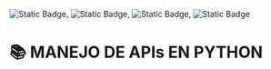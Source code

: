 ![Static Badge](https://img.shields.io/badge/Python-3.13.2-blue?logo=Python&logoColor=blue), ![Static Badge](https://img.shields.io/badge/Git--orange?logo=Git&logoColor=orange), ![Static Badge](https://img.shields.io/badge/Github--grey?logo=Github&logoColor=black), ![Static Badge](https://img.shields.io/badge/FAST-API-brightgreen?style=flat&logo=Python)



# 📚 MANEJO DE APIs EN PYTHON 
